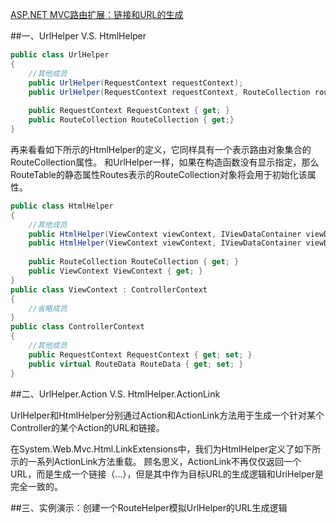 ﻿[ASP.NET MVC路由扩展：链接和URL的生成 ](http://www.cnblogs.com/artech/archive/2012/03/27/mvc-routing-02.html)

##一、UrlHelper V.S. HtmlHelper

``` C#
public class UrlHelper
{
    //其他成员
    public UrlHelper(RequestContext requestContext);
    public UrlHelper(RequestContext requestContext, RouteCollection routeCollection);
 
    public RequestContext RequestContext { get; }
    public RouteCollection RouteCollection { get;}
}
```

再来看看如下所示的HtmlHelper的定义，它同样具有一个表示路由对象集合的RouteCollection属性。
和UrlHelper一样，如果在构造函数没有显示指定，那么RouteTable的静态属性Routes表示的RouteCollection对象将会用于初始化该属性。

``` C#
public class HtmlHelper
{
    //其他成员
    public HtmlHelper(ViewContext viewContext, IViewDataContainer viewDataContainer);
    public HtmlHelper(ViewContext viewContext, IViewDataContainer viewDataContainer, RouteCollection routeCollection);
 
    public RouteCollection RouteCollection { get; }
    public ViewContext ViewContext { get; }
}
public class ViewContext : ControllerContext
{
    //省略成员
}
public class ControllerContext
{
    //其他成员   
    public RequestContext RequestContext { get; set; }
    public virtual RouteData RouteData { get; set; }
}
```


##二、UrlHelper.Action V.S. HtmlHelper.ActionLink

UrlHelper和HtmlHelper分别通过Action和ActionLink方法用于生成一个针对某个Controller的某个Action的URL和链接。

在System.Web.Mvc.Html.LinkExtensions中，我们为HtmlHelper定义了如下所示的一系列ActionLink方法重载。
顾名思义，ActionLink不再仅仅返回一个URL，而是生成一个链接（<a>...</a>），但是其中作为目标URL的生成逻辑和UriHelper是完全一致的。


##三、实例演示：创建一个RouteHelper模拟UrlHelper的URL生成逻辑



